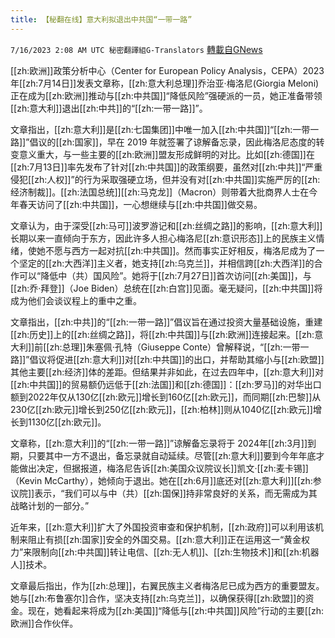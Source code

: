 ```yaml
---
title: 【秘翻在线】意大利拟退出中共国“一带一路”
---
```

`7/16/2023 2:08 AM UTC 秘密翻譯組G-Translators` [轉載自GNews](https://gnews.org/articles/1463636)

[[zh:欧洲]]政策分析中心（Center for European Policy Analysis，CEPA）2023年[[zh:7月14日]]发表文章称，[[zh:意大利总理]]乔治亚·梅洛尼(Giorgia Meloni)正在成为[[zh:欧洲]]推动与[[zh:中共国]]“降低风险”强硬派的一员，她正准备带领[[zh:意大利]]退出[[zh:中共]]的“[[zh:一带一路]]”。

文章指出，[[zh:意大利]]是[[zh:七国集团]]中唯一加入[[zh:中共国]]“[[zh:一带一路]]”倡议的[[zh:国家]]，早在 2019 年就签署了谅解备忘录，因此梅洛尼态度的转变意义重大，与一些主要的[[zh:欧洲]]盟友形成鲜明的对比。比如[[zh:德国]]在[[zh:7月13日]]率先发布了针对[[zh:中共国]]的政策纲要，虽然对[[zh:中共]]“严重侵犯[[zh:人权]]”的行为采取强硬立场，但并没有对[[zh:中共国]]实施严厉的[[zh:经济制裁]]。[[zh:法国总统]][[zh:马克龙]]（Macron）则带着大批商界人士在今年春天访问了[[zh:中共国]]，一心想继续与[[zh:中共国]]做交易。

文章认为，由于深受[[zh:马可]]波罗游记和[[zh:丝绸之路]]的影响，[[zh:意大利]]长期以来一直倾向于东方，因此许多人担心梅洛尼[[zh:意识形态]]上的民族主义情绪，使她不愿与西方一起对抗[[zh:中共国]]。然而事实正好相反，梅洛尼成为了一个坚定的[[zh:大西洋]]主义者，她支持[[zh:乌克兰]]，并相信跨[[zh:大西洋]]的合作可以“降低中（共）国风险”。她将于[[zh:7月27日]]首次访问[[zh:美国]]，与[[zh:乔·拜登]]（Joe Biden）总统在[[zh:白宫]]见面。毫无疑问，[[zh:中共国]]将成为他们会谈议程上的重中之重。

文章指出，[[zh:中共]]的“[[zh:一带一路]]”倡议旨在通过投资大量基础设施，重建[[zh:历史]]上的[[zh:丝绸之路]]，将[[zh:中共国]]与[[zh:欧洲]]连接起来。[[zh:意大利]]前[[zh:总理]]朱塞佩·孔特（Giuseppe Conte）曾解释说，“[[zh:一带一路]]”倡议将促进[[zh:意大利]]对[[zh:中共国]]的出口，并帮助其缩小与[[zh:欧盟]]其他主要[[zh:经济]]体的差距。但结果并非如此，在过去四年中，[[zh:意大利]]对[[zh:中共国]]的贸易额仍远低于[[zh:法国]]和[[zh:德国]]：[[zh:罗马]]的对华出口额到2022年仅从130亿[[zh:欧元]]增长到160亿[[zh:欧元]]，而同期[[zh:巴黎]]从230亿[[zh:欧元]]增长到250亿[[zh:欧元]]，[[zh:柏林]]则从1040亿[[zh:欧元]]增长到1130亿[[zh:欧元]]。

文章称，[[zh:意大利]]的“[[zh:一带一路]]”谅解备忘录将于 2024年[[zh:3月]]到期，只要其中一方不退出，备忘录就自动延续。尽管[[zh:意大利]]要到今年年底才能做出决定，但据报道，梅洛尼告诉[[zh:美国众议院议长]]凯文·[[zh:麦卡锡]]（Kevin McCarthy），她倾向于退出。她在[[zh:6月]]底还对[[zh:意大利]][[zh:参议院]]表示，“我们可以与中（共）[[zh:国保]]持非常良好的关系，而无需成为其战略计划的一部分。”

近年来，[[zh:意大利]]扩大了外国投资审查和保护机制，[[zh:政府]]可以利用该机制来阻止有损[[zh:国家]]安全的外国交易。[[zh:意大利]]正在运用这一“黄金权力”来限制向[[zh:中共国]]转让电信、[[zh:无人机]]、[[zh:生物技术]]和[[zh:机器人]]技术。

文章最后指出，作为[[zh:总理]]，右翼民族主义者梅洛尼已成为西方的重要盟友。她与[[zh:布鲁塞尔]]合作，坚决支持[[zh:乌克兰]]，以确保获得[[zh:欧盟]]的资金。现在，她看起来将成为[[zh:美国]]“降低与[[zh:中共国]]风险”行动的主要[[zh:欧洲]]合作伙伴。
